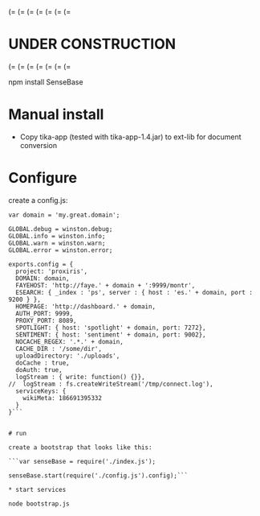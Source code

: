 
(= (= (= (= (= (= (=
# UNDER CONSTRUCTION
(= (= (= (= (= (= (=

npm install SenseBase

# Manual install

* Copy tika-app (tested with tika-app-1.4.jar) to ext-lib for document conversion


# Configure

create a config.js:

```var winston = require('winston');
var domain = 'my.great.domain';

GLOBAL.debug = winston.debug;
GLOBAL.info = winston.info;
GLOBAL.warn = winston.warn;
GLOBAL.error = winston.error;

exports.config = {
  project: 'proxiris',
  DOMAIN: domain,
  FAYEHOST: 'http://faye.' + domain + ':9999/montr',
  ESEARCH: { _index : 'ps', server : { host : 'es.' + domain, port : 9200 } },
  HOMEPAGE: 'http://dashboard.' + domain,
  AUTH_PORT: 9999,
  PROXY_PORT: 8089,
  SPOTLIGHT: { host: 'spotlight' + domain, port: 7272},
  SENTIMENT: { host: 'sentiment' + domain, port: 9002},
  NOCACHE_REGEX: '.*.' + domain,
  CACHE_DIR : '/some/dir',
  uploadDirectory: './uploads',
  doCache : true,
  doAuth: true,
  logStream : { write: function() {}},
//  logStream : fs.createWriteStream('/tmp/connect.log'),
  serviceKeys: {
    wikiMeta: 186691395332
  }
}```


# run

create a bootstrap that looks like this:

```var senseBase = require('./index.js');

senseBase.start(require('./config.js').config);```

* start services

node bootstrap.js

